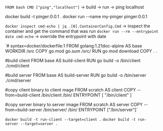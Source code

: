 `FROM bash
CMD ["ping","localhost"]` -> build -> run -> ping localhost

docker build -t pinger:0.0.1 .
docker run --name my-pinger pinger:0.0.1

`docker inspect cmd-echo | jq .[0].ContainerConfig.Cmd` -> inspect the container and get the command that was run
`docker run --rm --entrypoint date cmd-echo` -> override the entrypoint with date

`# syntax=docker/dockerfile:1
FROM golang:1.21doc-alpine AS base
WORKDIR /src
COPY go.mod go.sum /src/
RUN go mod download
COPY . .

#build client
FROM base AS build-client
RUN go build -o /bin/client ./cmd/client

#build server
FROM base AS build-server
RUN go build -o /bin/server ./cmd/server

#copy client binary to client mage
FROM scratch AS client
COPY --from=build-client /bin/client /bin/
ENTRYPOINT [ "/bin/client" ]


#copy server binary to server image
FROM scratch AS server
COPY --from=build-server /bin/server/ /bin/
ENTRYPOINT ["/bin/server"]`

`docker build -t run-client --target=client .`
`docker build -t run-server --target=server .`